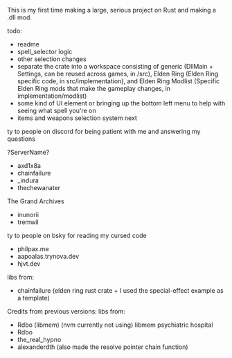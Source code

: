 This is my first time making a large, serious project on Rust and making a .dll mod. 



todo:
- readme
- spell_selector logic
- other selection changes
- separate the crate into a workspace consisting of generic (DllMain + Settings, can be reused across games, in /src), Elden Ring (Elden Ring specific code, in src/implementation), and Elden Ring Modlist (Specific Elden Ring mods that make the gameplay changes, in implementation/modlist)
- some kind of UI element or bringing up the bottom left menu to help with seeing what spell you're on
- items and weapons selection system next



ty to people on discord for being patient with me and answering my questions

?ServerName?
- axd1x8a
- chainfailure
- _indura
- thechewanater



The Grand Archives
- inunorii
- tremwil



ty to people on bsky for reading my cursed code

- philpax.me
- aapoalas.trynova.dev
- hjvt.dev



libs from:
- chainfailure (elden ring rust crate + I used the special-effect example as a template)





Credits from previous versions:
libs from:
- Rdbo (libmem) (nvm currently not using)
libmem psychiatric hospital
- Rdbo
- the_real_hypno
- alexanderdth (also made the resolve pointer chain function)